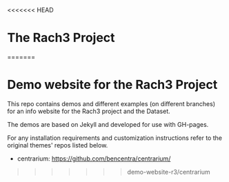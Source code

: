 <<<<<<< HEAD
# The Rach3 Project
=======
# Demo website for the Rach3 Project

This repo contains demos and different examples (on different branches) for an info website for the Rach3 project and the Dataset. 

The demos are based on Jekyll and developed for use with GH-pages. 

For any installation requirements and customization instructions refer to the original themes' repos listed below.

* centrarium: https://github.com/bencentra/centrarium/

>>>>>>> demo-website-r3/centrarium

